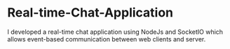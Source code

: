 # Real-time-Chat-Application
I developed a real-time chat application using NodeJs and SocketIO which allows event-based communication between web clients and server.
